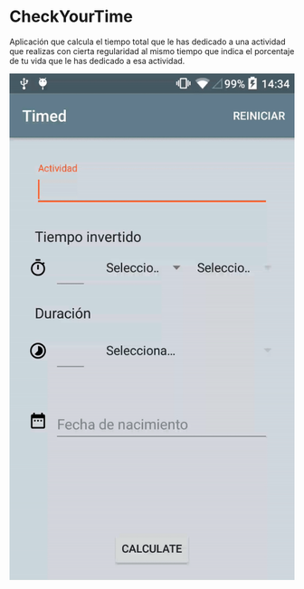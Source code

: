 # CheckYourTime
Aplicación que calcula el tiempo total que le has dedicado a una actividad que realizas con cierta regularidad al mismo tiempo que indica el porcentaje de tu vida que le has dedicado a esa actividad.

![](https://github.com/ricocaribe/CheckYourTime/blob/master/checkYourTime.gif)
